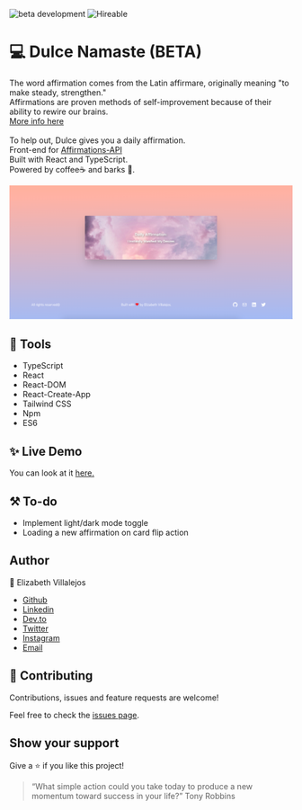 ![beta development](https://img.shields.io/badge/beta-development-green?style=flat-square)
![Hireable](https://cdn.rawgit.com/hiendv/hireable/master/styles/default/yes.svg)

# 💻 Dulce Namaste (BETA)
The word affirmation comes from the Latin affirmare, originally meaning "to make steady, strengthen."<br>
Affirmations are proven methods of self-improvement because of their ability to rewire our brains.<br>
[More info here](https://www.huffpost.com/entry/affirmations_b_3527028)<br><br>
To help out, Dulce gives you a daily affirmation.<br>
Front-end for [Affirmations-API](https://github.com/misselliev/affirmations-api)<br>
Built with React and TypeScript.<br>
Powered by coffee:coffee: and barks :dog:. 

![alt text](docs/home.png)

## 🔨 Tools
- TypeScript
- React
- React-DOM
- React-Create-App
- Tailwind CSS
- Npm
- ES6


## ✨ Live Demo

You can look at it [here.](https://dulce-namaste.netlify.app/)


## ⚒️ To-do

- Implement light/dark mode toggle
- Loading a new affirmation on card flip action

## Author

👤 Elizabeth Villalejos

- [Github](https://github.com/misselliev)
- [Linkedin](https://linkedin.com/ellievillalejos)
- [Dev.to](https://dev.to/misselliev)
- [Twitter](https://twitter.com/miss_elliev/)
- [Instagram](https://www.instagram.com/miss_elliev/)
- [Email](mailto:elizabeth.villalejos@gmail.com?subject=Website%20Inquiry)


## 🤝 Contributing

Contributions, issues and feature requests are welcome!

Feel free to check the [issues page](issues/).

## Show your support

Give a ⭐️ if you like this project!

> “What simple action could you take today to produce a new momentum toward success in your life?” Tony Robbins
